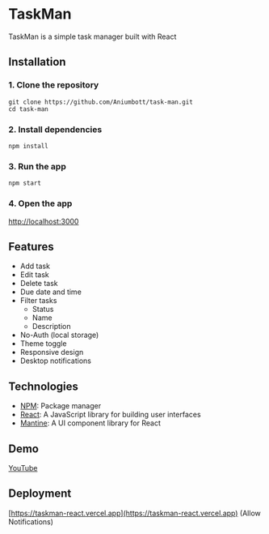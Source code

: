 # TaskMan
TaskMan is a simple task manager built with React

## Installation
### 1. Clone the repository
```
git clone https://github.com/Aniumbott/task-man.git 
cd task-man
```
### 2. Install dependencies
```
npm install
```
### 3. Run the app
```
npm start
```
### 4. Open the app
[http://localhost:3000](http://localhost:3000)

## Features
- Add task
- Edit task
- Delete task
- Due date and time
- Filter tasks
  - Status
  - Name
  - Description
- No-Auth (local storage)
- Theme toggle
- Responsive design
- Desktop notifications

## Technologies
- [NPM](https://www.npmjs.com/): Package manager
- [React](https://reactjs.org/): A JavaScript library for building user interfaces
- [Mantine](https://mantine.dev/): A UI component library for React

## Demo
[YouTube](https://youtu.be/nxTArzb4cLE)

## Deployment
[https://taskman-react.vercel.app](https://taskman-react.vercel.app) (Allow Notifications)
